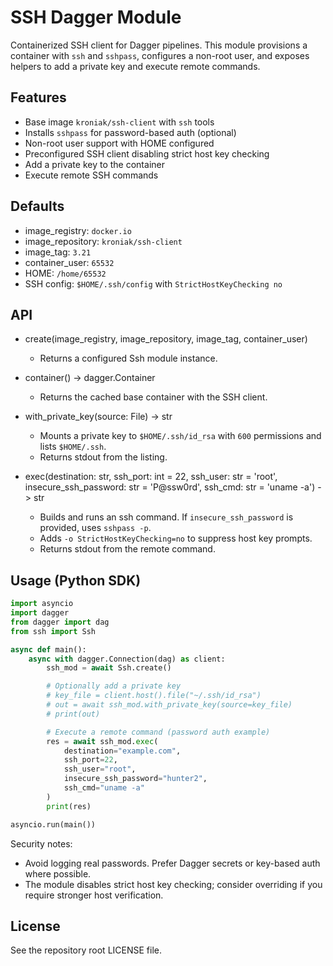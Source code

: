 # SSH Dagger Module

Containerized SSH client for Dagger pipelines. This module provisions a container with `ssh` and `sshpass`, configures a non-root user, and exposes helpers to add a private key and execute remote commands.

## Features
- Base image `kroniak/ssh-client` with `ssh` tools
- Installs `sshpass` for password-based auth (optional)
- Non-root user support with HOME configured
- Preconfigured SSH client disabling strict host key checking
- Add a private key to the container
- Execute remote SSH commands

## Defaults
- image_registry: `docker.io`
- image_repository: `kroniak/ssh-client`
- image_tag: `3.21`
- container_user: `65532`
- HOME: `/home/65532`
- SSH config: `$HOME/.ssh/config` with `StrictHostKeyChecking no`

## API

- create(image_registry, image_repository, image_tag, container_user)
  - Returns a configured Ssh module instance.

- container() -> dagger.Container
  - Returns the cached base container with the SSH client.

- with_private_key(source: File) -> str
  - Mounts a private key to `$HOME/.ssh/id_rsa` with `600` permissions and lists `$HOME/.ssh`.
  - Returns stdout from the listing.

- exec(destination: str, ssh_port: int = 22, ssh_user: str = 'root', insecure_ssh_password: str = 'P@ssw0rd', ssh_cmd: str = 'uname -a') -> str
  - Builds and runs an ssh command. If `insecure_ssh_password` is provided, uses `sshpass -p`.
  - Adds `-o StrictHostKeyChecking=no` to suppress host key prompts.
  - Returns stdout from the remote command.

## Usage (Python SDK)

```python
import asyncio
import dagger
from dagger import dag
from ssh import Ssh

async def main():
    async with dagger.Connection(dag) as client:
        ssh_mod = await Ssh.create()

        # Optionally add a private key
        # key_file = client.host().file("~/.ssh/id_rsa")
        # out = await ssh_mod.with_private_key(source=key_file)
        # print(out)

        # Execute a remote command (password auth example)
        res = await ssh_mod.exec(
            destination="example.com",
            ssh_port=22,
            ssh_user="root",
            insecure_ssh_password="hunter2",
            ssh_cmd="uname -a"
        )
        print(res)

asyncio.run(main())
```

Security notes:
- Avoid logging real passwords. Prefer Dagger secrets or key-based auth where possible.
- The module disables strict host key checking; consider overriding if you require stronger host verification.

## License
See the repository root LICENSE file.

